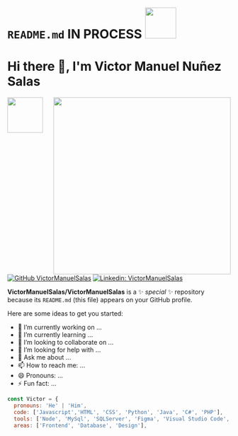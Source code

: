 # `README.md` IN PROCESS <img src="https://ecommerce.zeyco.com/LOADER_mm.gif" width="70" />

<h1>Hi there 👋, I'm Victor Manuel Nuñez Salas</h1>
<img src="https://www.bing.com/th/id/OGC.a68130179ec9bebd0fe70bf7542d6ef8?pid=1.7&rurl=https%3a%2f%2fgifimage.net%2fwp-content%2fuploads%2f2017%2f11%2fimagenes-gif-pinterest-12.gif&ehk=%2fB7%2bsfVKXguKYt3dLp4fQq45BcGIPsbYLFDZxatXboQ%3d" width="80"/>

<img align='right' src="https://www.bing.com/th/id/OGC.5ab3441d2c16133517a2617e5c43457c?pid=1.7&rurl=https%3a%2f%2fi.kinja-img.com%2fgawker-media%2fimage%2fupload%2fs--DV8J5N_I--%2fc_scale%2cfl_progressive%2cq_80%2cw_800%2firgwz4thubaadkxhifes.gif&ehk=xd1q4G6vlngeW65DoHosp2oAueo0J8if6uCWVqqQAYY%3d" width="400"/>

<!--
### Hi there 👋
## Welcome 👋
# to my `README.md` 👋
-->


<!--[![Twitter: prueba](https://img.shields.io/twitter/follow/usuario?style=social)](https://twitter.com/usuario)-->

[![GitHub VictorManuelSalas](https://img.shields.io/github/followers/VictorManuelSalas?label=follow&style=social)](https://github.com/VictorManuelSalas)
[![Linkedin: VictorManuelSalas](https://img.shields.io/badge/-VictorManuelSalas-blue?style=flat-square&logo=Linkedin&logoColor=white&link=https://www.linkedin.com/in/victor-manuel-nuñez-salas/)](https://www.linkedin.com/in/victor-manuel-nuñez-salas/)

**VictorManuelSalas/VictorManuelSalas** is a ✨ _special_ ✨ repository because its `README.md` (this file) appears on your GitHub profile.

Here are some ideas to get you started:

- 🔭 I’m currently working on ...
- 🌱 I’m currently learning ...
- 👯 I’m looking to collaborate on ...
- 🤔 I’m looking for help with ...
- 💬 Ask me about ...
- 📫 How to reach me: ...
- 😄 Pronouns: ...
- ⚡ Fun fact: ...



```javascript
const Victor = {
  pronouns: 'He' | 'Him',
  code: ['Javascript','HTML', 'CSS', 'Python', 'Java', 'C#', 'PHP'], 
  tools: ['Node', 'MySql', 'SQLServer', 'Figma', 'Visual Studio Code',
  areas: ['Frontend', 'Database', 'Design'],
```


